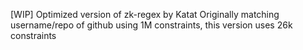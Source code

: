 [WIP]
Optimized version of zk-regex by Katat
Originally matching username/repo of github using 1M constraints, this version uses 26k constraints
